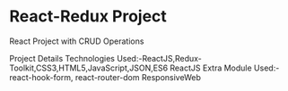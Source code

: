 # React-Redux Project

React Project with CRUD Operations

Project Details
Technologies Used:-ReactJS,Redux-Toolkit,CSS3,HTML5,JavaScript,JSON,ES6
ReactJS Extra Module Used:- react-hook-form, react-router-dom
ResponsiveWeb